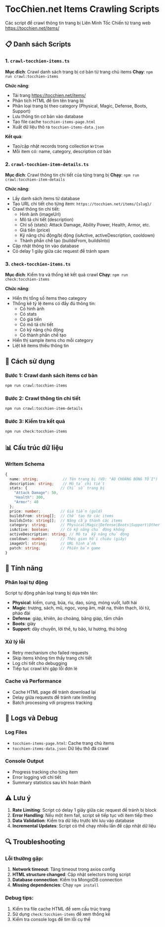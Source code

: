 # TocChien.net Items Crawling Scripts

Các script để crawl thông tin trang bị Liên Minh Tốc Chiến từ trang web https://tocchien.net/items/

## 📋 Danh sách Scripts

### 1. `crawl-tocchien-items.ts`
**Mục đích**: Crawl danh sách trang bị cơ bản từ trang chủ items
**Chạy**: `npm run crawl:tocchien-items`

**Chức năng**:
- Tải trang https://tocchien.net/items/
- Phân tích HTML để tìm tên trang bị
- Phân loại trang bị theo category (Physical, Magic, Defense, Boots, Support)
- Lưu thông tin cơ bản vào database
- Tạo file cache `tocchien-items-page.html`
- Xuất dữ liệu thô ra `tocchien-items-data.json`

**Kết quả**:
- Tạo/cập nhật records trong collection `WrItem`
- Mỗi item có: name, category, description cơ bản

### 2. `crawl-tocchien-item-details.ts`
**Mục đích**: Crawl thông tin chi tiết của từng trang bị
**Chạy**: `npm run crawl:tocchien-item-details`

**Chức năng**:
- Lấy danh sách items từ database
- Tạo URL chi tiết cho từng item: `https://tocchien.net/items/{slug}/`
- Crawl thông tin chi tiết:
  - Hình ảnh (imageUrl)
  - Mô tả chi tiết (description)
  - Chỉ số (stats): Attack Damage, Ability Power, Health, Armor, etc.
  - Giá tiền (price)
  - Kỹ năng chủ động/bị động (isActive, activeDescription, cooldown)
  - Thành phần chế tạo (buildsFrom, buildsInto)
- Cập nhật thông tin vào database
- Có delay 1 giây giữa các request để tránh spam

### 3. `check-tocchien-items.ts`
**Mục đích**: Kiểm tra và thống kê kết quả crawl
**Chạy**: `npm run check:tocchien-items`

**Chức năng**:
- Hiển thị tổng số items theo category
- Thống kê tỷ lệ items có đầy đủ thông tin:
  - Có hình ảnh
  - Có stats
  - Có giá tiền
  - Có mô tả chi tiết
  - Có kỹ năng chủ động
  - Có thành phần chế tạo
- Hiển thị sample items cho mỗi category
- Liệt kê items thiếu thông tin

## 🚀 Cách sử dụng

### Bước 1: Crawl danh sách items cơ bản
```bash
npm run crawl:tocchien-items
```

### Bước 2: Crawl thông tin chi tiết
```bash
npm run crawl:tocchien-item-details
```

### Bước 3: Kiểm tra kết quả
```bash
npm run check:tocchien-items
```

## 📊 Cấu trúc dữ liệu

### WrItem Schema
```typescript
{
  name: string;           // Tên trang bị (VD: "ÁO CHOÀNG BÓNG TỐI")
  description: string;    // Mô tả chi tiết
  stats: {               // Chỉ số trang bị
    "Attack Damage": 50,
    "Health": 300,
    "Armor": 40
  };
  price: number;         // Giá tiền (gold)
  buildsFrom: string[];  // Chế tạo từ các items
  buildsInto: string[];  // Nâng cấp thành các items
  category: string;      // Physical|Magic|Defense|Boots|Support|Other
  isActive: boolean;     // Có kỹ năng chủ động không
  activeDescription: string; // Mô tả kỹ năng chủ động
  cooldown: number;      // Thời gian hồi chiêu (giây)
  imageUrl: string;      // URL hình ảnh
  patch: string;         // Phiên bản game
}
```

## 🔧 Tính năng

### Phân loại tự động
Script tự động phân loại trang bị dựa trên tên:
- **Physical**: kiếm, cung, búa, rìu, dao, súng, móng vuốt, lưỡi hái
- **Magic**: trượng, sách, mũ, ngọc, vọng âm, mặt nạ, thiên thạch, lõi từ, pháo đài
- **Defense**: giáp, khiên, áo choàng, băng giáp, tấm chắn
- **Boots**: giày
- **Support**: dây chuyền, lời thề, tụ bão, lư hương, thú bông

### Xử lý lỗi
- Retry mechanism cho failed requests
- Skip items không tìm thấy trang chi tiết
- Log chi tiết cho debugging
- Tiếp tục crawl khi gặp lỗi đơn lẻ

### Cache và Performance
- Cache HTML page để tránh download lại
- Delay giữa requests để tránh rate limiting
- Batch processing với progress tracking

## 📝 Logs và Debug

### Log Files
- `tocchien-items-page.html`: Cache trang chủ items
- `tocchien-items-data.json`: Dữ liệu thô đã crawl

### Console Output
- Progress tracking cho từng item
- Error logging với chi tiết
- Summary statistics sau khi hoàn thành

## ⚠️ Lưu ý

1. **Rate Limiting**: Script có delay 1 giây giữa các request để tránh bị block
2. **Error Handling**: Nếu một item fail, script sẽ tiếp tục với item tiếp theo
3. **Data Validation**: Kiểm tra dữ liệu trước khi lưu vào database
4. **Incremental Updates**: Script có thể chạy nhiều lần để cập nhật dữ liệu

## 🔍 Troubleshooting

### Lỗi thường gặp:
1. **Network timeout**: Tăng timeout trong axios config
2. **HTML structure changed**: Cập nhật selectors trong script
3. **Database connection**: Kiểm tra MongoDB connection
4. **Missing dependencies**: Chạy `npm install`

### Debug tips:
1. Kiểm tra file cache HTML để xem cấu trúc trang
2. Sử dụng `check:tocchien-items` để xem thống kê
3. Kiểm tra console logs để tìm lỗi cụ thể 